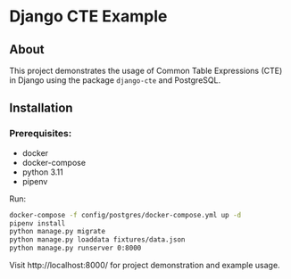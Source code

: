 # Django CTE Example

## About

This project demonstrates the usage of Common Table Expressions (CTE) in Django using the package ```django-cte``` and PostgreSQL.

## Installation

### Prerequisites:

* docker
* docker-compose
* python 3.11
* pipenv

Run:

```bash
docker-compose -f config/postgres/docker-compose.yml up -d
pipenv install
python manage.py migrate
python manage.py loaddata fixtures/data.json
python manage.py runserver 0:8000
```

Visit http://localhost:8000/ for project demonstration and example usage.
